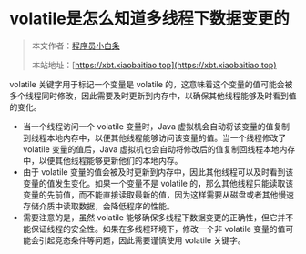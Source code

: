 # volatile是怎么知道多线程下数据变更的

> 本文作者：[程序员小白条](https://github.com/luoye6)
>
> 本站地址：[https://xbt.xiaobaitiao.top](https://xbt.xiaobaitiao.top)

volatile 关键字用于标记一个变量是 volatile 的，这意味着这个变量的值可能会被多个线程同时修改，因此需要及时更新到内存中，以确保其他线程能够及时看到值的变化。

- 当一个线程访问一个 volatile 变量时，Java 虚拟机会自动将该变量的值复制到线程本地内存中，以便其他线程能够访问该变量的值。当一个线程修改了 volatile 变量的值后，Java 虚拟机也会自动将修改后的值复制回线程本地内存中，以便其他线程能够更新他们的本地内存。
- 由于 volatile 变量的值会被及时更新到内存中，因此其他线程可以及时看到该变量的值发生变化。如果一个变量不是 volatile 的，那么其他线程只能读取该变量的先前值，而不能直接读取最新的值，因为这样需要从磁盘或者其他慢速存储介质中读取数据，会降低程序的性能。
- 需要注意的是，虽然 volatile 能够确保多线程下数据变更的正确性，但它并不能保证线程的安全性。如果在多线程环境下，修改一个非 volatile 变量的值可能会引起竞态条件等问题，因此需要谨慎使用 volatile 关键字。